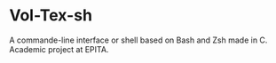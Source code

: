 # Vol-Tex-sh
A commande-line interface or shell based on Bash and Zsh made in C. Academic project at EPITA.
